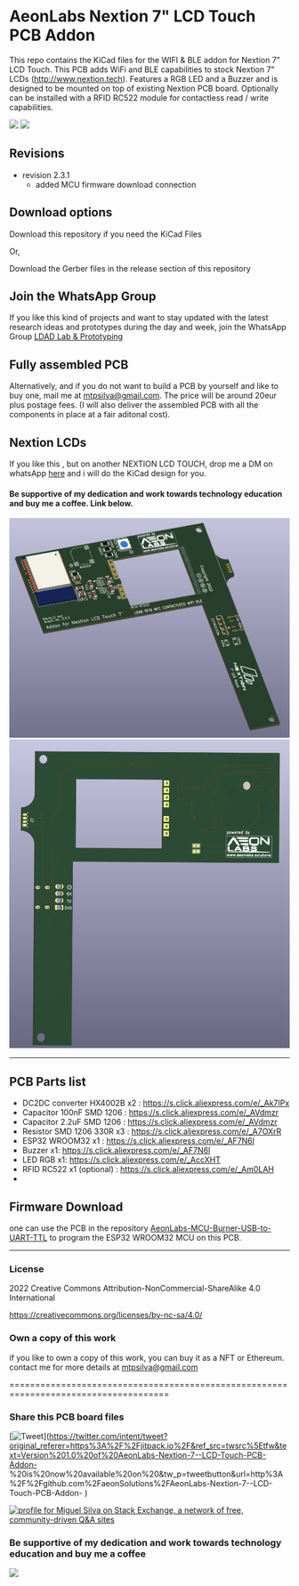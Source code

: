 # AeonLabs Nextion 7" LCD Touch PCB Addon 
This repo contains the KiCad files for the  WIFI &amp; BLE addon for Nextion 7" LCD Touch. This PCB adds WiFi and BLE capabilities to stock Nextion 7" LCDs (http://www.nextion.tech). Features a RGB LED and a Buzzer and is designed to be mounted on top of existing Nextion PCB board. Optionally can be installed with a RFID RC522 module for contactless read / write capabilities.
 

![](https://views.whatilearened.today/views/github/aeonSolutions/AeonLabs_Nextion_7__LCD_Touch_PCB_Addon_.svg)
![](https://img.shields.io/github/downloads/aeonSolutions/AeonLabs-Nextion-7--LCD-Touch-PCB-Addon-/total?style=for-the-badge)

## Revisions
- revision 2.3.1
  - added MCU firmware download connection 


## Download options
Download this repository if you need the KiCad Files

Or,

Download the Gerber files in the release section of this repository

## Join the WhatsApp Group
If you like this kind of projects and want to stay updated with the latest research ideas and prototypes during the day and week, join the WhatsApp Group
[LDAD Lab & Prototyping](https://chat.whatsapp.com/FkNC7u83kuy2QRA5sqjBVg)

## Fully assembled PCB
Alternatively, and if you do not want to build a PCB by yourself and like to buy one, mail me at mtpsilva@gmail.com. The price will be around 20eur plus postage fees.
(I will also deliver the assembled PCB with all the components in place at a fair aditonal cost).

## Nextion LCDs
If you like this , but on another NEXTION LCD TOUCH, drop me a DM on whatsApp [here](https://chat.whatsapp.com/FkNC7u83kuy2QRA5sqjBVg) and i will do the KiCad design for you.

#### Be supportive of my dedication and work towards technology education and buy me a coffee. Link below.

![](https://github.com/aeonSolutions/AeonLabs-Nextion-7--LCD-Touch-PCB-Addon-/blob/main/designs/pcb_front.png)
![](https://github.com/aeonSolutions/AeonLabs-Nextion-7--LCD-Touch-PCB-Addon-/blob/main/designs/pcb_back.png)

________________________________________________________________________________________________________________


## PCB Parts list
- DC2DC converter HX4002B x2 : https://s.click.aliexpress.com/e/_Ak7IPx
- Capacitor 100nF SMD 1206 : https://s.click.aliexpress.com/e/_AVdmzr
- Capacitor 2.2uF SMD 1206 : https://s.click.aliexpress.com/e/_AVdmzr
- Resistor SMD 1206 330R x3 : https://s.click.aliexpress.com/e/_A7OXrR
- ESP32 WROOM32 x1 : https://s.click.aliexpress.com/e/_AF7N6l
- Buzzer x1: https://s.click.aliexpress.com/e/_AF7N6l
- LED RGB x1: https://s.click.aliexpress.com/e/_AccXHT
- RFID RC522 x1 (optional) : https://s.click.aliexpress.com/e/_Am0LAH
- 

## Firmware Download 
one can use the PCB in the repository [AeonLabs-MCU-Burner-USB-to-UART-TTL](https://github.com/aeonSolutions/AeonLabs-MCU-Burner-USB-to-UART-TTL) to program the ESP32 WROOM32 MCU on this PCB.


______________________________________________________________________________________________________________________________

### License
2022 Creative Commons Attribution-NonCommercial-ShareAlike 4.0 International

https://creativecommons.org/licenses/by-nc-sa/4.0/

### Own a copy of this work
if you like to own a copy of this work, you can buy it as a NFT or Ethereum. contact me for more details at mtpsilva@gmail.com

=====================================================================================
### Share this PCB board files
[![Tweet](https://img.shields.io/twitter/url/http/shields.io.svg?style=social)](https://twitter.com/intent/tweet?original_referer=https%3A%2F%2Fjitpack.io%2F&ref_src=twsrc%5Etfw&text=Version%201.0%20of%20AeonLabs-Nextion-7--LCD-Touch-PCB-Addon-
%20is%20now%20available%20on%20&tw_p=tweetbutton&url=http%3A%2F%2Fgithub.com%2FaeonSolutions%2FAeonLabs-Nextion-7--LCD-Touch-PCB-Addon-
)

<a href="https://stackexchange.com/users/18907312/miguel-silva"><img src="https://stackexchange.com/users/flair/18907312.png" width="208" height="58" alt="profile for Miguel Silva on Stack Exchange, a network of free, community-driven Q&amp;A sites" title="profile for Miguel Silva on Stack Exchange, a network of free, community-driven Q&amp;A sites" /></a>

### Be supportive of my dedication and work towards technology education and buy me a coffee

[<img src="https://cdn.buymeacoffee.com/buttons/v2/default-yellow.png" data-canonical-src="https://cdn.buymeacoffee.com/buttons/v2/default-yellow.png" height="70" />](https://www.buymeacoffee.com/migueltomas)
